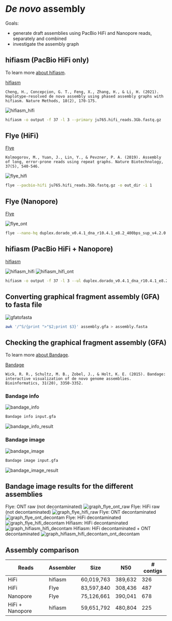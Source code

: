 # *De novo* assembly

Goals:
* generate draft assemblies using PacBio HiFi and Nanopore reads, separately and combined
* investigate the assembly graph

## hifiasm (PacBio HiFi only)

To learn more [about hifiasm](https://www.youtube.com/watch?v=RtTRC3AaaPk&t=1927s).

[hifiasm](https://github.com/chhylp123/hifiasm)

```
Cheng, H., Concepcion, G. T., Feng, X., Zhang, H., & Li, H. (2021). Haplotype-resolved de novo assembly using phased assembly graphs with hifiasm. Nature Methods, 18(2), 170-175.
```

![hifiasm_hifi](s2_pic/hifiasm_hifi.png)

```sh
hifiasm -o output -f 37 -l 3 --primary ju765.hifi_reads.3Gb.fastq.gz
```

## Flye (HiFi)

[Flye](https://github.com/fenderglass/Flye)

```
Kolmogorov, M., Yuan, J., Lin, Y., & Pevzner, P. A. (2019). Assembly of long, error-prone reads using repeat graphs. Nature Biotechnology, 37(5), 540-546.
```

![flye_hifi](s2_pic/flye_hifi.png)

```sh
flye --pacbio-hifi ju765.hifi_reads.3Gb.fastq.gz -o out_dir -i 1
```

## Flye (Nanopore)

[Flye](https://github.com/fenderglass/Flye)

![flye_ont](s2_pic/flye_ont.png)

```sh
flye --nano-hq duplex.dorado_v0.4.1_dna_r10.4.1_e8.2_400bps_sup_v4.2.0.chopper_default.fastq.gz -o out_dir -i 1
```

## hifiasm (PacBio HiFi + Nanopore)

[hifiasm](https://github.com/chhylp123/hifiasm)

![hifiasm_hifi](s2_pic/hifiasm_hifi.png)
![hifiasm_hifi_ont](s2_pic/hifiasm_hifi_ont.png)

```sh
hifiasm -o output -f 37 -l 3 --ul duplex.dorado_v0.4.1_dna_r10.4.1_e8.2_400bps_sup_v4.2.0.chopper_default.fastq.gz --ul-rate 0.2 --ul-tip 6 --primary ju765.hifi_reads.3Gb.fastq.gz
```

## Converting graphical fragment assembly (GFA) to fasta file

![gfatofasta](s2_pic/gfatofasta_hifiasm.png)

```sh
awk '/^S/{print ">"$2;print $3}' assembly.gfa > assembly.fasta
```

## Checking the graphical fragment assembly (GFA)

To learn more [about Bandage](https://www.youtube.com/watch?v=cierloa5hS0).

[Bandage](https://rrwick.github.io/Bandage/)

```
Wick, R. R., Schultz, M. B., Zobel, J., & Holt, K. E. (2015). Bandage: interactive visualization of de novo genome assemblies. Bioinformatics, 31(20), 3350-3352.
```

### Bandage info

![bandage_info](s2_pic/bandage_info.png)

```sh
Bandage info input.gfa 
```

![bandage_info_result](s2_pic/bandage_info_result.png)

### Bandage image

![bandage_image](s2_pic/bandage_image.png)

```sh
Bandage image input.gfa 
```

![bandage_image_result](s2_pic/bandage_image_result.jpg)

## Bandage image results for the different assemblies
Flye: ONT raw (not decontaminated)
![graph_flye_ont_raw](s2_pic/graph_flye_ont_raw.png)
Flye: HiFi raw (not decontaminated)
![graph_flye_hifi_raw](s2_pic/graph_flye_hifi_raw.png)
Flye: ONT decontaminated
![graph_flye_ont_decontam](s2_pic/graph_flye_ont_decontam.png)
Flye: HiFi decontaminated
![graph_flye_hifi_decontam](s2_pic/graph_flye_hifi_decontam.png)
Hifiasm: HiFi decontaminated
![graph_hifiasm_hifi_decontam](s2_pic/graph_hifiasm_hifi_decontam.png)
Hifiasm: HiFi decontaminated + ONT decontaminated
![graph_hifiasm_hifi_decontam_ont_decontam](s2_pic/graph_hifiasm_hifi_decontam_ont_decontam.png)

## Assembly comparison

| Reads           | Assembler | Size       | N50     | # contigs |
| --------------- | --------- | ---------- | ------- | --------- |
| HiFi            | hifiasm   | 60,019,763 | 389,632 | 326       |
| HiFi            | Flye      | 83,597,840 | 308,436 | 487       |
| Nanopore        | Flye      | 75,126,661 | 390,041 | 678       |
| HiFi + Nanopore | hifiasm   | 59,651,792 | 480,804 | 225       |
